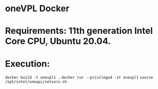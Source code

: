 # oneVPL Docker

# Requirements: 11th generation Intel Core CPU, Ubuntu 20.04.

# Execution:
`docker build -t onevpl1 .`
`docker run --privileged -it onevpl1`
`source /opt/intel/oneapi/setvars.sh`